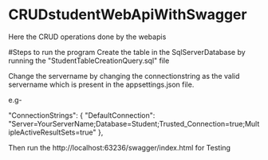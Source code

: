 # CRUDstudentWebApiWithSwagger
 Here the CRUD operations done by the webapis
 
#Steps to run the program
Create the table in the SqlServerDatabase by running the "StudentTableCreationQuery.sql" file

Change the servername by changing the connectionstring as the valid servername which is present in the appsettings.json file.

e.g-

  "ConnectionStrings": {
    "DefaultConnection": "Server=YourServerName;Database=Student;Trusted_Connection=true;MultipleActiveResultSets=true"
  },
  
  Then run the http://localhost:63236/swagger/index.html for Testing
